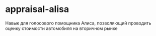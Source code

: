 # appraisal-alisa

Навык для голосового помощника Алиса, позволяющий проводить оценку стоимости автомобиля на вторичном рынке
